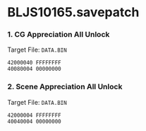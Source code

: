# BLJS10165.savepatch

### 1. CG Appreciation All Unlock

Target File: `DATA.BIN`

```
42000040 FFFFFFFF
40080004 00000000
```

### 2. Scene Appreciation All Unlock

Target File: `DATA.BIN`

```
42000004 FFFFFFFF
40040004 00000000
```

